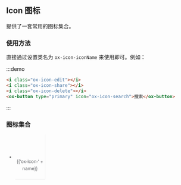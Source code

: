 <script>
  var iconList = require('examples/icon.json');

  export default {
    data() {
      return {
        icons: iconList
      };
    }
  }
</script>
<style>
  .demo-icon .source > i {
    color: #606266;
    margin: 0 20px;
    font-size: 1.5em;
    vertical-align: middle;
  }
  
  .demo-icon .source > button {
    margin: 0 20px;
  }

  .page-component .content > ul.icon-list {
    overflow: hidden;
    list-style: none;
    padding: 0;
    border: solid 1px #eaeefb;
    border-radius: 4px;
  }
  .icon-list li {
    float: left;
    width: 16.66%;
    text-align: center;
    height: 120px;
    line-height: 120px;
    color: #666;
    font-size: 13px;
    transition: color .15s linear;

    border-right: 1px solid #eee;
    border-bottom: 1px solid #eee;
    margin-right: -1px;
    margin-bottom: -1px;

    @utils-vertical-center;

    span {
      display: inline-block;
      line-height: normal;
      vertical-align: middle;
      font-family: 'Helvetica Neue',Helvetica,'PingFang SC','Hiragino Sans GB','Microsoft YaHei',SimSun,sans-serif;
      color: #99a9bf;
    }
    
    i {
      display: block;
      font-size: 32px;
      margin-bottom: 15px;
      color: #606266;
    }
    
    .icon-name {
      display: inline-block;
      padding: 0 3px;
      height: 1em;
      color: #606266;
    }
    
    &:hover {
      color: rgb(92, 182, 255);
    }
  }
</style>
## Icon 图标

提供了一套常用的图标集合。

### 使用方法

直接通过设置类名为 `ox-icon-iconName` 来使用即可。例如：

:::demo
```html
<i class="ox-icon-edit"></i>
<i class="ox-icon-share"></i>
<i class="ox-icon-delete"></i>
<ox-button type="primary" icon="ox-icon-search">搜索</ox-button>

```
:::

### 图标集合

<ul class="icon-list">
  <li v-for="name in icons" :key="name">
    <span>
      <i :class="'ox-icon-' + name"></i>
      <span class="icon-name">{{'ox-icon-' + name}}</span>
    </span>
  </li>
</ul>
